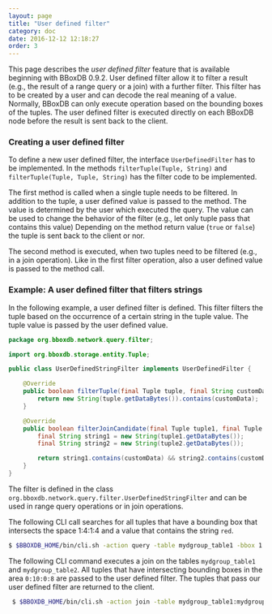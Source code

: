 ```yaml
---
layout: page
title: "User defined filter"
category: doc
date: 2016-12-12 12:18:27
order: 3
---
```


This page describes the _user defined filter_ feature that is available beginning with BBoxDB 0.9.2. User defined filter allow it to filter a result (e.g., the result of a range query or a join) with a further filter. This filter has to be created by a user and can decode the real meaning of a value. Normally, BBoxDB can only execute operation based on the bounding boxes of the tuples. The user defined filter is executed directly on each BBoxDB node before the result is sent back to the client.

### Creating a user defined filter

To define a new user defined filter, the interface `UserDefinedFilter` has to be implemented. In the methods `filterTuple(Tuple, String)` and `filterTuple(Tuple, Tuple, String)` has the filter code to be implemented.

The first method is called when a single tuple needs to be filtered. In addition to the tuple, a user defined value is passed to the method. The value is determined by the user which executed the query. The value can be used to change the behavior of the filter (e.g., let only tuple pass that contains this value) Depending on the method return value (`true` or `false`) the tuple is sent back to the client or nor.

The second method is executed, when two tuples need to be filtered (e.g., in a join operation). Like in the first filter operation, also a user defined value is passed to the method call.

### Example: A user defined filter that filters strings

In the following example, a user defined filter is defined. This filter filters the tuple based on the occurrence of a certain string in the tuple value. The tuple value is passed by the user defined value.

```java
package org.bboxdb.network.query.filter;

import org.bboxdb.storage.entity.Tuple;

public class UserDefinedStringFilter implements UserDefinedFilter {

    @Override
    public boolean filterTuple(final Tuple tuple, final String customData) {
        return new String(tuple.getDataBytes()).contains(customData);
    }

    @Override
    public boolean filterJoinCandidate(final Tuple tuple1, final Tuple tuple2, final String customData) {
        final String string1 = new String(tuple1.getDataBytes());
        final String string2 = new String(tuple2.getDataBytes());

        return string1.contains(customData) && string2.contains(customData);
    }
}
```

The filter is defined in the class `org.bboxdb.network.query.filter.UserDefinedStringFilter` and can be used in range query operations or in join operations. 

The following CLI call searches for all tuples that have a bounding box that intersects the space 1:4:1:4 and a value that contains the string `red`.

```bash
$ $BBOXDB_HOME/bin/cli.sh -action query -table mydgroup_table1 -bbox 1:4:1:4 -filter org.bboxdb.network.query.filter.UserDefinedStringFilter -filtervalue red
```

The following CLI command executes a join on the tables `mydgroup_table1` and `mydgroup_table2`. All tuples that have intersecting bounding boxes in the area `0:10:0:8` are passed to the user defined filter. The tuples that pass our user defined filter are returned to the client.

```bash
 $ $BBOXDB_HOME/bin/cli.sh -action join -table mydgroup_table1:mydgroup_table2 -bbox 0:10:0:8 -filter org.bboxdb.network.query.filter.UserDefinedStringFilter -filtervalue red
 ```
 